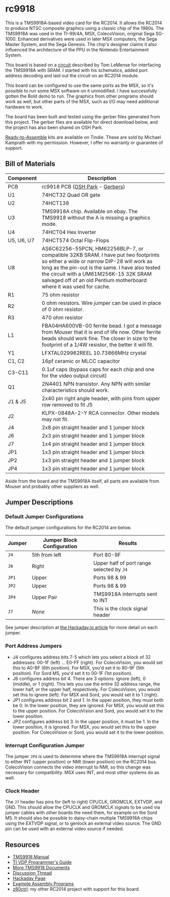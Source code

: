 # rc9918

This is a TMS9918A-based video card for the RC2014. It allows the RC2014 to produce NTSC composite graphics using a classic chip of the 1980s. The TMS9918A was used in the TI-99/4A, MSX, ColecoVision, original Sega SG-1000. Enhanced derivatives were used in later MSX computers, the Sega Master System, and the Sega Genesis. The chip's designer claims it also influenced the architecture of the PPU in the Nintendo Entertainment System. 

This board is based on a [circuit](https://retrobrewcomputers.org/n8vem-pbwiki-archive/0/35845334/48860720/33053543/SRAM%20Replacement%20for%20TMS99x8%20VRAM.pdf) described by Tom LeMense for interfacing the TMS9918A with SRAM.  I started with his schematics, added port address decoding and laid out the circuit on an RC2014 module.

This board can be configured to use the same ports as the MSX, so it's possible to run some MSX software on it unmodified. I have successfully gotten the Bold demo to run. The graphics from other programs should work as well, but other parts of the MSX, such as I/O may need additional hardware to work.

The board has been built and tested using the gerber files generated from this project. The gerber files are available for direct download below, and the project has also been shared on OSH Park.

[Ready-to-Assemble](https://www.tindie.com/products/mfkamprath/tms9918a-video-module-for-rc2014/) kits are available on Tindie.  These are sold by Michael Kamprath with my permission.  However, I offer no warranty or guarantee of support.

## Bill of Materials 

| Component | Description |
|---|---|
| PCB | rc9918 PCB ([OSH Park](https://oshpark.com/projects/KfwMvnwH) - [Gerbers](https://cdn.hackaday.io/files/1590576805094688/rc9918_rev3.zip)) |
| U1 | 74HCT32 Quad OR gate |
| U2 | 74HCT138 |
| U3 | TMS9918A chip. Available on ebay. The TMS9918 without the A is missing a graphics mode. |
| U4 | 74HCT04 Hex Inverter |
| U5, U6, U7 | 74HCT574 Octal Flip-Flops |
| U8 | AS6C62256-55PCN, HM62256BLP-7, or compatible 32KB SRAM.  I have put two footprints so either a wide or narrow DIP-28 will work as long as the pin-out is the same. I have also tested the circuit with a UM61M256K-15 32K SRAM salvaged off of an old Pentium motherboard where it was used for cache. |
| R1 | 75 ohm resistor |
| R2 | 0 ohm resistors. Wire jumper can be used in place of 0 ohm resistor. |
| R3 | 470 ohm resistor |
| L1 | FBA04HA600VB-00 ferrite bead. I got a message from Mouser that it is end of life now.  Other ferrite beads should work fine. The closer in size to the footprint of a 1/4W resistor, the better it will fit. |
| Y1 | LFXTAL029962REEL 10.73866MHz crystal |
| C1, C2 | 16pf ceramic or MLCC capacitor |
| C3-C11 | 0.1uf caps (bypass caps for each chip and one for the video output circuit) |
| Q1 | 2N4401 NPN transistor. Any NPN with similar characteristics should work. |
| J1 & J5 | 2x40 pin right angle header, with pins from upper row removed to fit J5 |
| J2 | KLPX-0848A-2-Y RCA connector. Other models may not fit.  |
| J4 | 2x8 pin straight header and 1 jumper block |
| J6 | 2x3 pin straight header and 1 jumper block |
| J7 | 1x4 pin straight header and 1 jumper block |
| JP1 | 1x3 pin straight header and 1 jumper block |
| JP2 | 1x3 pin straight header and 1 jumper block |
| JP4 | 1x3 pin straight header and 1 jumper block |

Aside from the board and the TMS9918A itself, all parts are available from Mouser and probably other suppliers as well.

## Jumper Descriptions
### Default Jumper Configurations
The default jumper configurations for the RC2014 are below. 

| Jumper | Jumper Block Configuration | Results |
|---|---|---|
| `J4` | 5th from left | Port 80-9F |
| `J6` | Right | Upper half of port range selected by `J4` |
| `JP1` | Upper | Ports 98 & 99 |
| `JP2` | Upper | Ports 98 & 99 | 
| `JP4` | Upper Pair | TMS9918A interrupts sent to INT |
| `J7` | _None_ | This is the clock signal header |

See jumper description at [the Hackaday.io article](https://hackaday.io/project/159057-rc9918/log/149923-new-board-revision) for more detail on each jumper.

### Port Address Jumpers

* J4 configures address bits 7-5 which lets you select a block of 32 addresses: 00-1F (left) ... E0-FF (right). For ColecoVision, you would set this to A0-BF (6th position). For MSX, you'd set it to 80-9F (5th position).  For Sord M5, you'd set it to 00-1F (1st position).
* J6 configures address bit 4. There are 3 options: ignore (left), 0 (middle), or 1 (right). This lets you use the entire 32 address range, the lower half, or the upper half, respectively. For ColecoVision, you would set this to ignore (left). For MSX and Sord, you would set it to 1 (right).
* JP1 configures address bit 2 and 1. In the upper position, they must both be 0. In the lower position, they are ignored.  For MSX, you would set this to the upper position. For ColecoVision and Sord, you would set it to the lower position.
* JP2 configures address bit 3. In the upper position, it must be 1. In the lower position, it is ignored.  For MSX, you would set this to the upper position. For ColecoVision or Sord, you would set it to the lower position.

### Interrupt Configuration Jumper
The jumper `JP4` is used to determine where the TMS9918A interrupt signal to either INT (upper position) or NMI (lower position) on the RC2014 bus. ColecoVision connects the video interrupt to NMI, so this change was necessary for compatibility.  MSX uses INT, and most other systems do as well.

### Clock Header 
The `J7` header has pins for (left to right) CPUCLK, GROMCLK, EXTVDP, and GND. This should allow the CPUCLK and GROMCLK signals to be used via jumper cables with other boards the need them, for example on the Sord M5.  It should also be possible to daisy-chain multiple TMS9918A chips using the EXTVDP signal, or to genlock an external video source. The GND pin can be used with an external video source if needed.  

## Resources

- [TMS9918 Manual](http://map.grauw.nl/resources/video/texasinstruments_tms9918.pdf)
- [TI VDP Programmer's Guide](http://map.grauw.nl/resources/video/ti-vdp-programmers-guide.pdf)
- [More TMS9918 Documents](https://github.com/cbmeeks/TMS9918)
- [Discussion Thread](https://groups.google.com/d/topic/rc2014-z80/0m0kbzIJ3tw/discussion)
- [Hackaday Page](https://hackaday.io/project/159057-rc9918)
- [Example Assembly Programs](examples)
- [z80ctrl](https://github.com/jblang/z80ctrl): my other RC2014 project with support for this board.
